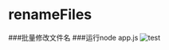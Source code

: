 # renameFiles
###批量修改文件名
###运行node app.js
![test](https://raw.githubusercontent.com/winglau14/renameFiles/master/test.gif)

